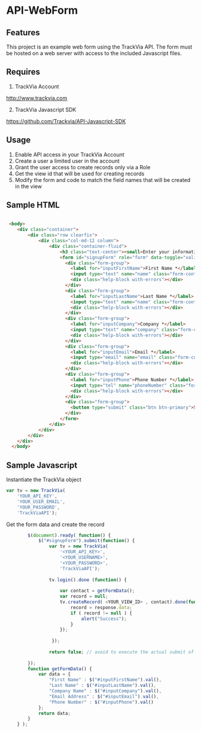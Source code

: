# API-WebForm

## Features

This project is an example web form using the TrackVia API.  The form must be
hosted on a web server with access to the included Javascript files.

## Requires

1.  TrackVia Account 

http://www.trackvia.com

2.  TrackVia Javascript SDK

https://github.com/Trackvia/API-Javascript-SDK
 

## Usage

1.  Enable API access in your TrackVia Account
2.  Create a user a limited user in the account
3.  Grant the user access to create records only via a Role
4.  Get the view id that will be used for creating records
5.  Modify the form and code to match the field names that will be created in
    the view


## Sample HTML

```HTML

 <body>
    <div class="container">
        <div class="row clearfix">
            <div class="col-md-12 column">
                <div class="container-fluid">
                    <h3 class="text-center"><small>Enter your information</small></h3>
                    <form id="signupForm" role="form" data-toggle="validator" data-disable="false" novalidate>
                      <div class="form-group">
                        <label for="inputFirstName">First Name *</label>
                        <input type="text" name="name" class="form-control" id="inputFirstName" placeholder="Enter first name" required>
                        <div class="help-block with-errors"></div>
                      </div>
                      <div class="form-group">
                        <label for="inputLastName">Last Name *</label>
                        <input type="text" name="name" class="form-control" id="inputLastName" placeholder="Enter last name" required>
                        <div class="help-block with-errors"></div>
                      </div>
                      <div class="form-group">
                        <label for="inputCompany">Company *</label>
                        <input type="text" name="company" class="form-control" id="inputCompany" placeholder="Enter company name" required>
                        <div class="help-block with-errors"></div>
                      </div>
                      <div class="form-group">
                        <label for="inputEmail">Email *</label>
                        <input type="email" name="email" class="form-control" id="inputEmail" placeholder="Enter email" required>
                        <div class="help-block with-errors"></div>
                      </div>
                      <div class="form-group">
                        <label for="inputPhone">Phone Number *</label>
                        <input type="tel" name="phoneNumber" class="form-control" id="inputPhone" placeholder="Enter phone number" pattern="^\s*(?:\+?(\d{1,3}))?[-. (]*(\d{3})[-.)]*(\d{3})[-. ]*(\d{4})(?: *x(\d+))?\s*$" required>
                        <div class="help-block with-errors"></div>
                      </div>
                      <div class="form-group">
                        <button type="submit" class="btn btn-primary">Submit</button>
                      </div>
                    </form>
                </div>
            </div>
        </div>
    </div>
  </body>


```

## Sample Javascript

Instantiate the TrackVia object
```javascript
var tv = new TrackVia(
    'YOUR_API_KEY',
    'YOUR_USER_EMAIL',
    'YOUR_PASSWORD',
    'TrackViaAPI');
```

Get the form data and create the record
```javascript
        $(document).ready( function() {
            $("#signupForm").submit(function() {
                var tv = new TrackVia(
                    '<YOUR_API_KEY>',
                    '<YOUR_USERNAME>',
                    '<YOUR_PASSWORD>',
                    'TrackViaAPI');
                
                tv.login().done (function() {
                   
                    var contact = getFormData();
                    var record = null;
                    tv.createRecord( <YOUR_VIEW_ID> , contact).done(function(response) {
                        record = response.data;
                        if ( record != null ) {
                            alert("Success");
                        }
                    });
                    
                 });
                
                return false; // avoid to execute the actual submit of the form.
        
        });
        function getFormData() {
            var data = {
                "First Name" : $("#inputFirstName").val(),
                "Last Name" : $("#inputLastName").val(),
                "Company Name" : $("#inputCompany").val(),
                "Email Address" : $("#inputEmail").val(),
                "Phone Number" : $("#inputPhone").val()
            };
            return data;
        }
    } );
```


